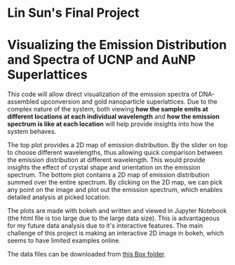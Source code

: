 # Lin Sun's Final Project
# Visualizing the Emission Distribution and Spectra of UCNP and AuNP Superlattices


This code will allow direct visualization of the emission spectra of DNA-assembled upconversion and gold nanoparticle superlattices. Due to the complex nature of the system, both viewing **how the sample emits at different locations at each individual wavelength** and **how the emission spectrum is like at each location** will help 
provide insights into how the system behaves. 


The top plot provides a 2D map of emission distribution. By the slider on top to choose different wavelengths, thus allowing quick comparison between the emission distribution at different wavelength. This would provide insights the effect of crystal shape and orientation on the emission spectrum.  The bottom plot contains a 2D map of emission distribution summed over the entire spectrum. By clicking on the 2D map, we can pick any point on the image and plot out the emission spectrum, which enables detailed analysis at picked location.


The plots are made with bokeh and written and viewed in Jupyter Notebook (the html file is too large due to the large data size). This is advantageous for my future data analysis due to it's interactive features. The main challenge of this project is making an interactive 2D image in bokeh, which seems to have limited examples online.


The data files can be downloaded from [this Box folder](https://northwestern.box.com/s/vv1l0i88grnq9e7w1oo9wy8r4axplt21).
